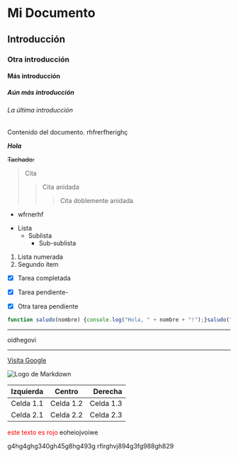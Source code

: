 # Mi Documento
## Introducción
### Otra introducción
#### Más introducción
##### Aún más introducción
###### La última introducción

Contenido del documento. rhfrerfherighç


***Hola***

~~Tachado:~~
> Cita
>> Cita anidada
>>> Cita doblemente anidada


- wfrnerhf

* Lista
    * Sublista
        * Sub-sublista

1. Lista numerada
2. Segundo ítem


- [x] Tarea completada
- [x] Tarea pendiente- 
- [x] Otra tarea pendiente


```javascript
function saludo(nombre) {console.log("Hola, " + nombre + "!");}saludo("Mundo");
```

---


oidhegovi



---


[Visita Google](https://www.google.com "Buscador de Google")


![Logo de Markdown](https://markdown-here.com/img/icon256.png)

| Izquierda | Centro | Derecha |
|:----------|:------:|--------:|
| Celda 1.1 | Celda 1.2 | Celda 1.3 |
| Celda 2.1 | Celda 2.2 | Celda 2.3 |


[^1]: Este es el texto de la nota al pie.

 <span style="color:red;">este texto es rojo</span>
eoheiojvoiwe


g4hg4ghg340gh45g8hg493g
rfirghvj894g3fg988gh829

